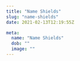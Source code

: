 ```yaml
---
title: "Name Shields"
slug: "name-shields"
date: 2021-02-13T12:19:55Z

meta:
  name: "Name Shields"
  dob: ""
  image: ""
---
```


